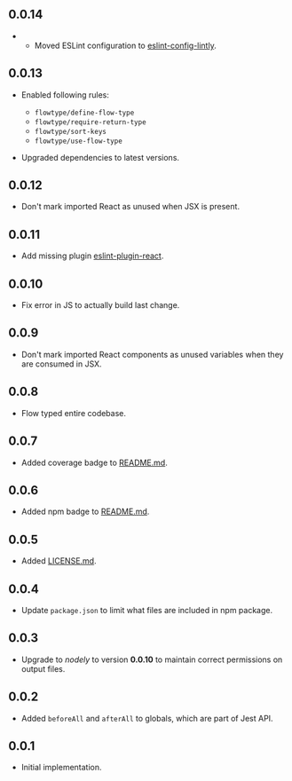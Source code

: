 ## 0.0.14

*  * Moved ESLint configuration to [eslint-config-lintly](https://github.com/dogma-io/eslint-config-lintly).

## 0.0.13

*   Enabled following rules:

    *   `flowtype/define-flow-type`
    *   `flowtype/require-return-type`
    *   `flowtype/sort-keys`
    *   `flowtype/use-flow-type`

*   Upgraded dependencies to latest versions.

## 0.0.12

*   Don't mark imported React as unused when JSX is present.

## 0.0.11

*   Add missing plugin [eslint-plugin-react](https://github.com/yannickcr/eslint-plugin-react).

## 0.0.10

*   Fix error in JS to actually build last change.

## 0.0.9

*   Don't mark imported React components as unused variables when they are consumed in JSX.

## 0.0.8

*   Flow typed entire codebase.

## 0.0.7

*   Added coverage badge to [README.md](README.md).

## 0.0.6

*   Added npm badge to [README.md](RADME.md).

## 0.0.5

*   Added [LICENSE.md](LICENSE.md).

## 0.0.4

*   Update `package.json` to limit what files are included in npm package.

## 0.0.3

*   Upgrade to *nodely* to version **0.0.10** to maintain correct permissions on output files.

## 0.0.2

*   Added `beforeAll` and `afterAll` to globals, which are part of Jest API.

## 0.0.1

*   Initial implementation.
